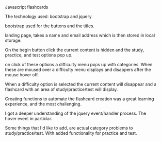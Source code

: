 Javascript flashcards

The technology used: bootstrap and jquery

bootstrap used for the buttons and the titles.

landing page, takes a name and email address which is then stored in local storage.

On the begin button click the current content is hidden and the study, practice, and test options pop up.

on click of these options a difficulty menu pops up with categories. When these are moused over a difficulty menu displays and disappers after the mouse hover off. 

When a difficulty option is selected the current content will disappear and a flashcard with an area of study/practice/test will display. 

Creating functions to automate the flashcard creation was a great learning experience, and the most challenging.

I got a deeper understanding of the jquery event/handler process. The hover event in particlar.

Some things that I'd like to add, are actual category problems to study/practice/test. With added functionality for practice and test.
